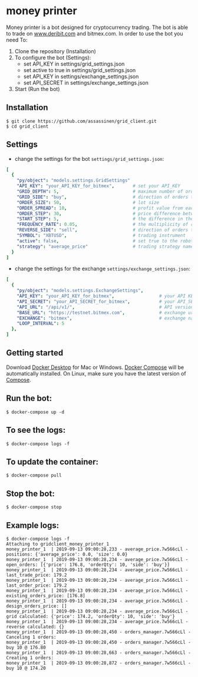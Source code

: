 # money printer
Money printer is a bot designed for cryptocurrency trading. The bot is able to trade on www.deribit.com and bitmex.com. In order to use the bot you need To:
1. Clone the repository (Installation)
2. To configure the bot (Settings):
    * set API_KEY in settings/grid_settings.json
    * set active to true in settings/grid_settings.json
    * set API_KEY in settings/exchange_settings.json
    * set API_SECRET in settings/exchange_settings.json
3. Start (Run the bot)


## Installation
    $ git clone https://github.com/assassinen/grid_client.git
    $ cd grid_client

## Settings 
* change the settings for the bot `settings/grid_settings.json`:
```yaml
[
  {
    "py/object": "models.settings.GridSettings"
    "API_KEY": "your_API_KEY_for_bitmex",       # set your API_KEY
    "GRID_DEPTH": 5,                            # maximum number of orders                               
    "GRID_SIDE": "buy",                         # direction of orders to open a position
    "ORDER_SIZE": 50,                           # lot size
    "ORDER_SPREAD": 10,                         # profit value from each order
    "ORDER_STEP": 30,                           # price difference between orders
    "START_STEP": 5,                            # the difference in the price of the first order and the market price
    "FREQUENCY_RATE": 0.05,                     # the multiplicity of rounding prices
    "REVERSE_SIDE": "sell",                     # direction of orders to close a position
    "SYMBOL": "XBTUSD",                         # trading instrument
    "active": false,                            # set true to the robot worked
    "strategy": "average_price"                 # trading strategy name
  }
]
 ```
* change the settings for the exchange `settings/exchange_settings.json`:
```yaml
[
  {
    "py/object": "models.settings.ExchangeSettings",
    "API_KEY": "your_API_KEY_for_bitmex",                 # your API KEY
    "API_SECRET": "your_API_SECRET_for_bitmex",           # your API_SECRET   
    "API_URL": "/api/v1/",                                # API version
    "BASE_URL": "https://testnet.bitmex.com",             # exchange url (e.g https://www.bitmex.com, https://www.deribit.com)
    "EXCHANGE": "bitmex",                                 # exchange name (e.g bitmex, deribit)
    "LOOP_INTERVAL": 5
  },
]
```

## Getting started
Download [Docker Desktop](https://www.docker.com/products/docker-desktop) for Mac or Windows. [Docker Compose](https://docs.docker.com/compose) will be automatically installed. On Linux, make sure you have the latest version of [Compose](https://docs.docker.com/compose/install/). 

## Run the bot:
    $ docker-compose up -d
    
## To see the logs:
    $ docker-compose logs -f
    
## To update the container:
    $ docker-compose pull

## Stop the bot:
    $ docker-compose stop
    
## Example logs:
```
$ docker-compose logs -f
Attaching to gridclient_money_printer_1
money_printer_1  | 2019-09-13 09:00:28,233 - average_price.7w566cLl - positions: {'average_price': 0.0, 'size': 0.0}
money_printer_1  | 2019-09-13 09:00:28,234 - average_price.7w566cLl - open_orders: [{'price': 176.8, 'orderQty': 10, 'side': 'buy'}]
money_printer_1  | 2019-09-13 09:00:28,234 - average_price.7w566cLl - last_trade_price: 179.2
money_printer_1  | 2019-09-13 09:00:28,234 - average_price.7w566cLl - last_order_price: 179.2
money_printer_1  | 2019-09-13 09:00:28,234 - average_price.7w566cLl - existing_orders_price: [176.8]
money_printer_1  | 2019-09-13 09:00:28,234 - average_price.7w566cLl - design_orders_price: []
money_printer_1  | 2019-09-13 09:00:28,234 - average_price.7w566cLl - grid calculated: {'price': 174.2, 'orderQty': 10, 'side': 'buy'}
money_printer_1  | 2019-09-13 09:00:28,234 - average_price.7w566cLl - reverse calculated: {}
money_printer_1  | 2019-09-13 09:00:28,450 - orders_manager.7w566cLl - Canceling 1 orders:
money_printer_1  | 2019-09-13 09:00:28,450 - orders_manager.7w566cLl -  buy 10 @ 176.80
money_printer_1  | 2019-09-13 09:00:28,663 - orders_manager.7w566cLl - Creating 1 orders:
money_printer_1  | 2019-09-13 09:00:28,872 - orders_manager.7w566cLl -  buy 10 @ 174.20
````
